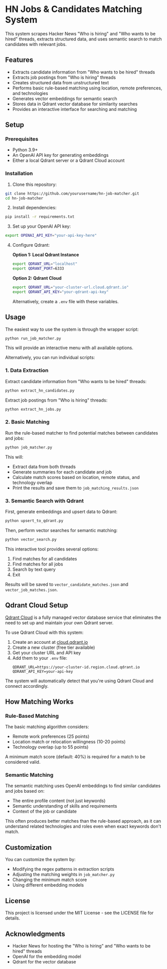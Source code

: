 # HN Jobs & Candidates Matching System

This system scrapes Hacker News "Who is hiring" and "Who wants to be hired" threads, extracts structured data, and uses semantic search to match candidates with relevant jobs.

## Features

- Extracts candidate information from "Who wants to be hired" threads
- Extracts job postings from "Who is hiring" threads
- Creates structured data from unstructured text
- Performs basic rule-based matching using location, remote preferences, and technologies
- Generates vector embeddings for semantic search
- Stores data in Qdrant vector database for similarity searches
- Provides an interactive interface for searching and matching

## Setup

### Prerequisites

- Python 3.9+
- An OpenAI API key for generating embeddings
- Either a local Qdrant server or a Qdrant Cloud account

### Installation

1. Clone this repository:
```bash
git clone https://github.com/yourusername/hn-job-matcher.git
cd hn-job-matcher
```

2. Install dependencies:
```bash
pip install -r requirements.txt
```

3. Set up your OpenAI API key:
```bash
export OPENAI_API_KEY="your-api-key-here"
```

4. Configure Qdrant:

   **Option 1: Local Qdrant Instance**
   ```bash
   export QDRANT_URL="localhost"
   export QDRANT_PORT=6333
   ```
   
   **Option 2: Qdrant Cloud**
   ```bash
   export QDRANT_URL="your-cluster-url.cloud.qdrant.io"
   export QDRANT_API_KEY="your-qdrant-api-key"
   ```

   Alternatively, create a `.env` file with these variables.

## Usage

The easiest way to use the system is through the wrapper script:
```bash
python run_job_matcher.py
```

This will provide an interactive menu with all available options.

Alternatively, you can run individual scripts:

### 1. Data Extraction

Extract candidate information from "Who wants to be hired" threads:
```bash
python extract_hn_candidates.py
```

Extract job postings from "Who is hiring" threads:
```bash
python extract_hn_jobs.py
```

### 2. Basic Matching

Run the rule-based matcher to find potential matches between candidates and jobs:
```bash
python job_matcher.py
```

This will:
- Extract data from both threads
- Generate summaries for each candidate and job
- Calculate match scores based on location, remote status, and technology overlap
- Print the results and save them to `job_matching_results.json`

### 3. Semantic Search with Qdrant

First, generate embeddings and upsert data to Qdrant:
```bash
python upsert_to_qdrant.py
```

Then, perform vector searches for semantic matching:
```bash
python vector_search.py
```

This interactive tool provides several options:
1. Find matches for all candidates
2. Find matches for all jobs
3. Search by text query
4. Exit

Results will be saved to `vector_candidate_matches.json` and `vector_job_matches.json`.

## Qdrant Cloud Setup

[Qdrant Cloud](https://cloud.qdrant.io/) is a fully managed vector database service that eliminates the need to set up and maintain your own Qdrant server.

To use Qdrant Cloud with this system:

1. Create an account at [cloud.qdrant.io](https://cloud.qdrant.io/)
2. Create a new cluster (free tier available)
3. Get your cluster URL and API key
4. Add them to your `.env` file:
   ```
   QDRANT_URL=https://your-cluster-id.region.cloud.qdrant.io
   QDRANT_API_KEY=your-api-key
   ```

The system will automatically detect that you're using Qdrant Cloud and connect accordingly.

## How Matching Works

### Rule-Based Matching

The basic matching algorithm considers:
- Remote work preferences (25 points)
- Location match or relocation willingness (10-20 points)
- Technology overlap (up to 55 points)

A minimum match score (default: 40%) is required for a match to be considered valid.

### Semantic Matching

The semantic matching uses OpenAI embeddings to find similar candidates and jobs based on:
- The entire profile content (not just keywords)
- Semantic understanding of skills and requirements
- Context of the job or candidate

This often produces better matches than the rule-based approach, as it can understand related technologies and roles even when exact keywords don't match.

## Customization

You can customize the system by:
- Modifying the regex patterns in extraction scripts
- Adjusting the matching weights in `job_matcher.py`
- Changing the minimum match score
- Using different embedding models

## License

This project is licensed under the MIT License - see the LICENSE file for details.

## Acknowledgments

- Hacker News for hosting the "Who is hiring" and "Who wants to be hired" threads
- OpenAI for the embedding model
- Qdrant for the vector database 